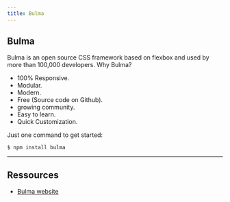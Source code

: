 ```yaml
---
title: Bulma
---
```

## Bulma

Bulma is an open source CSS framework based on flexbox and used by more than 100,000 developers.
Why Bulma?
* 100% Responsive.
* Modular.
* Modern.
* Free (Source code on Github).
* growing community.
* Easy to learn.
* Quick Customization.

Just one command to get started:
```terminal
$ npm install bulma
```

---
Ressources
---
* [Bulma website](https://bulma.io/) 
